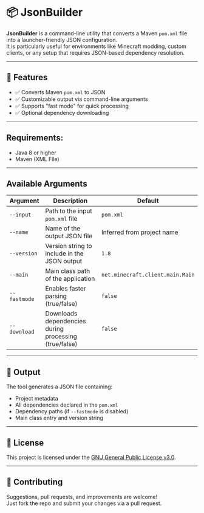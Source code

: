 # 📦 JsonBuilder

**JsonBuilder** is a command-line utility that converts a Maven `pom.xml` file into a launcher-friendly JSON configuration.  
It is particularly useful for environments like Minecraft modding, custom clients, or any setup that requires JSON-based dependency resolution.

---

## 🔧 Features

- ✅ Converts Maven `pom.xml` to JSON
- ✅ Customizable output via command-line arguments
- ✅ Supports "fast mode" for quick processing
- ✅ Optional dependency downloading

---

## Requirements:

- Java 8 or higher
- Maven (XML File)

---

## Available Arguments

| Argument     | Description                                           | Default                          |
| ------------ | ----------------------------------------------------- | -------------------------------- |
| `--input`    | Path to the input `pom.xml` file                      | `pom.xml`                        |
| `--name`     | Name of the output JSON file                          | Inferred from project name       |
| `--version`  | Version string to include in the JSON output          | `1.8`                            |
| `--main`     | Main class path of the application                    | `net.minecraft.client.main.Main` |
| `--fastmode` | Enables faster parsing (true/false)                   | `false`                          |
| `--download` | Downloads dependencies during processing (true/false) | `false`                          |

---

## 📁 Output

The tool generates a JSON file containing:

- Project metadata
- All dependencies declared in the `pom.xml`
- Dependency paths (if `--fastmode` is disabled)
- Main class entry and version string

---

## 📝 License

This project is licensed under the [GNU General Public License v3.0](LICENSE).

---

## 🤝 Contributing

Suggestions, pull requests, and improvements are welcome!  
Just fork the repo and submit your changes via a pull request.
